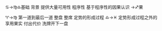 ♋︎→♍︎♎︎基础 背景 提供大量可用性 程序性
基于程序性的因果认识
→♐︎果

♈︎→♍︎ 第一道到最后一道 整盘 整席 定势的形成过程
♎︎→♓︎ 定势形成过程之外的 享用果实 付出代价 洗牌开下一盘
